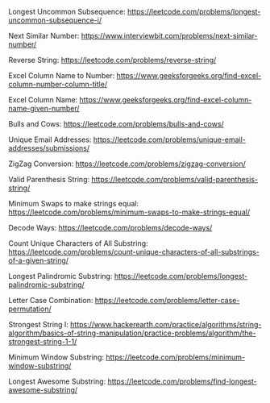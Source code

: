 Longest Uncommon Subsequence: https://leetcode.com/problems/longest-uncommon-subsequence-i/

Next Similar Number: https://www.interviewbit.com/problems/next-similar-number/

Reverse String: https://leetcode.com/problems/reverse-string/

Excel Column Name to Number: https://www.geeksforgeeks.org/find-excel-column-number-column-title/

Excel Column Name: https://www.geeksforgeeks.org/find-excel-column-name-given-number/

Bulls and Cows: https://leetcode.com/problems/bulls-and-cows/

Unique Email Addresses: https://leetcode.com/problems/unique-email-addresses/submissions/

ZigZag Conversion: https://leetcode.com/problems/zigzag-conversion/

Valid Parenthesis String: https://leetcode.com/problems/valid-parenthesis-string/

Minimum Swaps to make strings equal: https://leetcode.com/problems/minimum-swaps-to-make-strings-equal/

Decode Ways: https://leetcode.com/problems/decode-ways/

Count Unique Characters of All Substring: https://leetcode.com/problems/count-unique-characters-of-all-substrings-of-a-given-string/

Longest Palindromic Substring: https://leetcode.com/problems/longest-palindromic-substring/

Letter Case Combination: https://leetcode.com/problems/letter-case-permutation/

Strongest String I: https://www.hackerearth.com/practice/algorithms/string-algorithm/basics-of-string-manipulation/practice-problems/algorithm/the-strongest-string-1-1/

Minimum Window Substring: https://leetcode.com/problems/minimum-window-substring/

Longest Awesome Substring: https://leetcode.com/problems/find-longest-awesome-substring/
